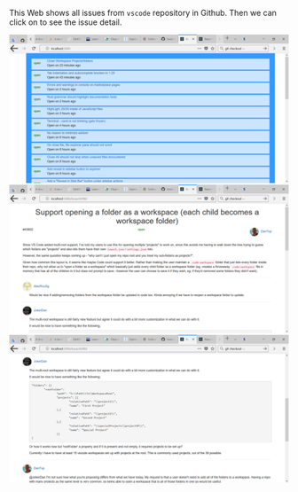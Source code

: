 This Web shows all issues from `vscode` repository in Github. Then we can click on to see the issue detail.

![screenshot1](screenshot_1.png)
![screenshot2](screenshot_2.png)
![screenshot3](screenshot_3.png)
